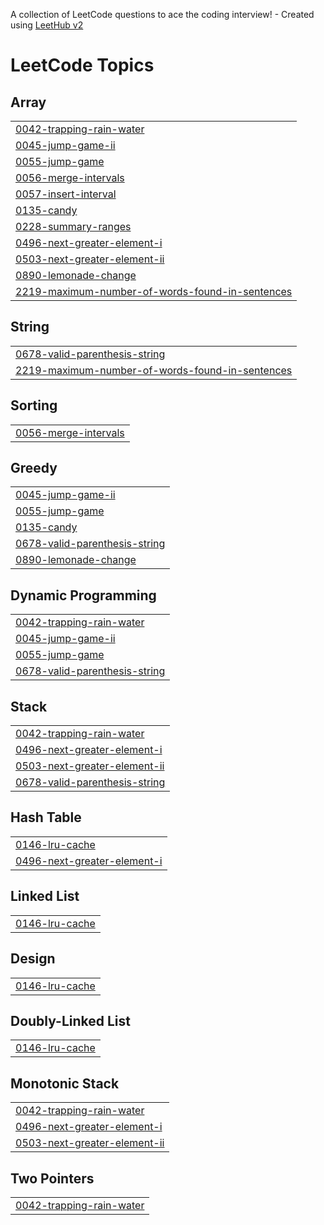 A collection of LeetCode questions to ace the coding interview! - Created using [LeetHub v2](https://github.com/arunbhardwaj/LeetHub-2.0)
<!---LeetCode Topics Start-->
# LeetCode Topics
## Array
|  |
| ------- |
| [0042-trapping-rain-water](https://github.com/priyanshurai007/MUST-Revise-DSA/tree/master/0042-trapping-rain-water) |
| [0045-jump-game-ii](https://github.com/priyanshurai007/MUST-Revise-DSA/tree/master/0045-jump-game-ii) |
| [0055-jump-game](https://github.com/priyanshurai007/MUST-Revise-DSA/tree/master/0055-jump-game) |
| [0056-merge-intervals](https://github.com/priyanshurai007/MUST-Revise-DSA/tree/master/0056-merge-intervals) |
| [0057-insert-interval](https://github.com/priyanshurai007/MUST-Revise-DSA/tree/master/0057-insert-interval) |
| [0135-candy](https://github.com/priyanshurai007/MUST-Revise-DSA/tree/master/0135-candy) |
| [0228-summary-ranges](https://github.com/priyanshurai007/MUST-Revise-DSA/tree/master/0228-summary-ranges) |
| [0496-next-greater-element-i](https://github.com/priyanshurai007/MUST-Revise-DSA/tree/master/0496-next-greater-element-i) |
| [0503-next-greater-element-ii](https://github.com/priyanshurai007/MUST-Revise-DSA/tree/master/0503-next-greater-element-ii) |
| [0890-lemonade-change](https://github.com/priyanshurai007/MUST-Revise-DSA/tree/master/0890-lemonade-change) |
| [2219-maximum-number-of-words-found-in-sentences](https://github.com/priyanshurai007/MUST-Revise-DSA/tree/master/2219-maximum-number-of-words-found-in-sentences) |
## String
|  |
| ------- |
| [0678-valid-parenthesis-string](https://github.com/priyanshurai007/MUST-Revise-DSA/tree/master/0678-valid-parenthesis-string) |
| [2219-maximum-number-of-words-found-in-sentences](https://github.com/priyanshurai007/MUST-Revise-DSA/tree/master/2219-maximum-number-of-words-found-in-sentences) |
## Sorting
|  |
| ------- |
| [0056-merge-intervals](https://github.com/priyanshurai007/MUST-Revise-DSA/tree/master/0056-merge-intervals) |
## Greedy
|  |
| ------- |
| [0045-jump-game-ii](https://github.com/priyanshurai007/MUST-Revise-DSA/tree/master/0045-jump-game-ii) |
| [0055-jump-game](https://github.com/priyanshurai007/MUST-Revise-DSA/tree/master/0055-jump-game) |
| [0135-candy](https://github.com/priyanshurai007/MUST-Revise-DSA/tree/master/0135-candy) |
| [0678-valid-parenthesis-string](https://github.com/priyanshurai007/MUST-Revise-DSA/tree/master/0678-valid-parenthesis-string) |
| [0890-lemonade-change](https://github.com/priyanshurai007/MUST-Revise-DSA/tree/master/0890-lemonade-change) |
## Dynamic Programming
|  |
| ------- |
| [0042-trapping-rain-water](https://github.com/priyanshurai007/MUST-Revise-DSA/tree/master/0042-trapping-rain-water) |
| [0045-jump-game-ii](https://github.com/priyanshurai007/MUST-Revise-DSA/tree/master/0045-jump-game-ii) |
| [0055-jump-game](https://github.com/priyanshurai007/MUST-Revise-DSA/tree/master/0055-jump-game) |
| [0678-valid-parenthesis-string](https://github.com/priyanshurai007/MUST-Revise-DSA/tree/master/0678-valid-parenthesis-string) |
## Stack
|  |
| ------- |
| [0042-trapping-rain-water](https://github.com/priyanshurai007/MUST-Revise-DSA/tree/master/0042-trapping-rain-water) |
| [0496-next-greater-element-i](https://github.com/priyanshurai007/MUST-Revise-DSA/tree/master/0496-next-greater-element-i) |
| [0503-next-greater-element-ii](https://github.com/priyanshurai007/MUST-Revise-DSA/tree/master/0503-next-greater-element-ii) |
| [0678-valid-parenthesis-string](https://github.com/priyanshurai007/MUST-Revise-DSA/tree/master/0678-valid-parenthesis-string) |
## Hash Table
|  |
| ------- |
| [0146-lru-cache](https://github.com/priyanshurai007/MUST-Revise-DSA/tree/master/0146-lru-cache) |
| [0496-next-greater-element-i](https://github.com/priyanshurai007/MUST-Revise-DSA/tree/master/0496-next-greater-element-i) |
## Linked List
|  |
| ------- |
| [0146-lru-cache](https://github.com/priyanshurai007/MUST-Revise-DSA/tree/master/0146-lru-cache) |
## Design
|  |
| ------- |
| [0146-lru-cache](https://github.com/priyanshurai007/MUST-Revise-DSA/tree/master/0146-lru-cache) |
## Doubly-Linked List
|  |
| ------- |
| [0146-lru-cache](https://github.com/priyanshurai007/MUST-Revise-DSA/tree/master/0146-lru-cache) |
## Monotonic Stack
|  |
| ------- |
| [0042-trapping-rain-water](https://github.com/priyanshurai007/MUST-Revise-DSA/tree/master/0042-trapping-rain-water) |
| [0496-next-greater-element-i](https://github.com/priyanshurai007/MUST-Revise-DSA/tree/master/0496-next-greater-element-i) |
| [0503-next-greater-element-ii](https://github.com/priyanshurai007/MUST-Revise-DSA/tree/master/0503-next-greater-element-ii) |
## Two Pointers
|  |
| ------- |
| [0042-trapping-rain-water](https://github.com/priyanshurai007/MUST-Revise-DSA/tree/master/0042-trapping-rain-water) |
<!---LeetCode Topics End-->